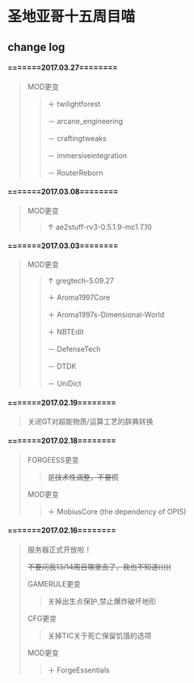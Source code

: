 # 圣地亚哥十五周目喵
## change log
#### =======2017.03.27========
> MOD更变
> > ＋ twilightforest
> >
> > － arcane_engineering
> >
> > － craftingtweaks
> >
> > － immersiveintegration
> >
> > － RouterReborn


#### =======2017.03.08========
> MOD更变
> > ↑ ae2stuff-rv3-0.5.1.9-mc1.7.10


#### =======2017.03.03========
> MOD更变
> > ↑ gregtech-5.09.27
> >
> > ＋ Aroma1997Core
> >
> > ＋ Aroma1997s-Dimensional-World
> >
> > ＋ NBTEdit
> >
> > － DefenseTech
> >
> > － DTDK
> >
> > － UniDict

#### =======2017.02.19========
> 关闭GT对超能物质/运算工艺的辞典转换

#### =======2017.02.18========
> FORGEESS更变
> > ~~是技术性调整，不要慌~~
> 
> MOD更变
> > ＋ MobiusCore (the dependency of OPIS)
 
#### =======2017.02.16========
> 服务器正式开放啦！
> 
> ~~不要问我13/14周目哪里去了，我也不知道(((((~~
> 
> GAMERULE更变
> > 关掉出生点保护,禁止爆炸破坏地形
> 
> CFG更变
> > 关掉TIC关于死亡保留饥饿的选项
> 
> MOD更变
> > ＋ ForgeEssentials

